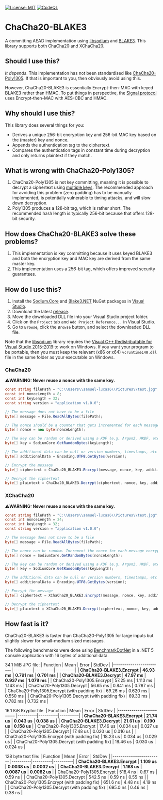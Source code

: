 [![License: MIT](https://img.shields.io/badge/License-MIT-blue.svg)](https://github.com/samuel-lucas6/ChaCha20-BLAKE3/blob/main/LICENSE)
[![CodeQL](https://github.com/samuel-lucas6/ChaCha20-BLAKE3/actions/workflows/codeql-analysis.yml/badge.svg)](https://github.com/samuel-lucas6/ChaCha20-BLAKE3/actions)

# ChaCha20-BLAKE3
A committing AEAD implementation using [libsodium](https://doc.libsodium.org/) and [BLAKE3](https://github.com/BLAKE3-team/BLAKE3). This library supports both [ChaCha20](https://doc.libsodium.org/advanced/stream_ciphers/chacha20) and [XChaCha20](https://doc.libsodium.org/advanced/stream_ciphers/xchacha20).

## Should I use this?
*It depends*. This implementation has not been standardised like [ChaCha20-Poly1305](https://tools.ietf.org/html/rfc7539). If that is important to you, then obviously avoid using this.

However, ChaCha20-BLAKE3 is essentially Encrypt-then-MAC with keyed BLAKE3 rather than HMAC. To put things in perspective, the [Signal protocol](https://www.signal.org/docs/specifications/doubleratchet/#recommended-cryptographic-algorithms) uses Encrypt-then-MAC with AES-CBC and HMAC.

## Why should I use this?
This library does several things for you:

- Derives a unique 256-bit encryption key and 256-bit MAC key based on the (master) key and nonce.
- Appends the authentication tag to the ciphertext.
- Compares the authentication tags in constant time during decryption and only returns plaintext if they match.

## What is wrong with ChaCha20-Poly1305?
1. ChaCha20-Poly1305 is not key committing, meaning it is possible to decrypt a ciphertext using [multiple keys](https://eprint.iacr.org/2020/1491.pdf). The recommended approach for avoiding this problem (zero padding) has to be manually implemented, is potentially vulnerable to timing attacks, and will slow down decryption.
2. Poly1305 produces a 128-bit tag, which is rather short. The recommended hash length is typically 256-bit because that offers 128-bit security.

## How does ChaCha20-BLAKE3 solve these problems?
1. This implementation is key committing because it uses keyed BLAKE3 and both the encryption key and MAC key are derived from the same master key.
2. This implementation uses a 256-bit tag, which offers improved security guarantees.

## How do I use this?
1. Install the [Sodium.Core](https://www.nuget.org/packages/Sodium.Core) and [Blake3.NET](https://www.nuget.org/packages/Blake3/) NuGet packages in [Visual Studio](https://docs.microsoft.com/en-us/nuget/quickstart/install-and-use-a-package-in-visual-studio).
2. Download the latest [release](https://github.com/samuel-lucas6/ChaCha20-BLAKE3/releases).
3. Move the downloaded DLL file into your Visual Studio project folder.
3. Click on the ```Project``` tab and ```Add Project Reference...``` in Visual Studio.
4. Go to ```Browse```, click the ```Browse``` button, and select the downloaded DLL file.

Note that the [libsodium](https://doc.libsodium.org/) library requires the [Visual C++ Redistributable for Visual Studio 2015-2019](https://support.microsoft.com/en-us/help/2977003/the-latest-supported-visual-c-downloads) to work on Windows. If you want your program to be portable, then you must keep the relevant (x86 or x64) ```vcruntime140.dll``` file in the same folder as your executable on Windows.

### ChaCha20
⚠️**WARNING: Never reuse a nonce with the same key.**
```c#
const string filePath = "C:\\Users\\samuel-lucas6\\Pictures\\test.jpg";
const int nonceLength = 8;
const int keyLength = 32;
const string version = "application v1.0.0";

// The message does not have to be a file
byte[] message = File.ReadAllBytes(filePath);

// The nonce should be a counter that gets incremented for each message encrypted using the same key
byte[] nonce = new byte[nonceLength];

// The key can be random or derived using a KDF (e.g. Argon2, HKDF, etc)
byte[] key = SodiumCore.GetRandomBytes(keyLength);

// The additional data can be null or version numbers, timestamps, etc
byte[] additionalData = Encoding.UTF8.GetBytes(version);

// Encrypt the message
byte[] ciphertext = ChaCha20_BLAKE3.Encrypt(message, nonce, key, additionalData);

// Decrypt the ciphertext
byte[] plaintext = ChaCha20_BLAKE3.Decrypt(ciphertext, nonce, key, additionalData);
```

### XChaCha20
⚠️**WARNING: Never reuse a nonce with the same key.**
```c#
const string filePath = "C:\\Users\\samuel-lucas6\\Pictures\\test.jpg";
const int nonceLength = 24;
const int keyLength = 32;
const string version = "application v1.0.0";

// The message does not have to be a file
byte[] message = File.ReadAllBytes(filePath);

// The nonce can be random. Increment the nonce for each message encrypted using the same key
byte[] nonce = SodiumCore.GetRandomBytes(nonceLength);

// The key can be random or derived using a KDF (e.g. Argon2, HKDF, etc)
byte[] key = SodiumCore.GetRandomBytes(keyLength);

// The additional data can be null or version numbers, timestamps, etc
byte[] additionalData = Encoding.UTF8.GetBytes(version);

// Encrypt the message
byte[] ciphertext = XChaCha20_BLAKE3.Encrypt(message, nonce, key, additionalData);

// Decrypt the ciphertext
byte[] plaintext = XChaCha20_BLAKE3.Decrypt(ciphertext, nonce, key, additionalData);
```

## How fast is it?
ChaCha20-BLAKE3 is faster than ChaCha20-Poly1305 for large inputs but slightly slower for small-medium sized messages.

The following benchmarks were done using [BenchmarkDotNet](https://github.com/dotnet/BenchmarkDotNet/) in a .NET 5 console application with 16 bytes of additional data.

34.1 MiB JPG file:
|                 Function |     Mean |    Error |   StdDev |
|------------------------- |----------|----------|----------|
| **ChaCha20-BLAKE3.Encrypt** | **46.93 ms** | **0.791 ms** | **0.701 ms** |
| **ChaCha20-BLAKE3.Decrypt** | **47.97 ms** | **0.937 ms** | **1.079 ms** |
| ChaCha20-Poly1305.Encrypt | 57.25 ms | 1.113 ms | 1.143 ms |
| ChaCha20-Poly1305.Decrypt | 56.65 ms | 0.841 ms | 0.787 ms |
| ChaCha20-Poly1305.Encrypt (with padding fix) | 69.26 ms | 0.620 ms | 0.550 ms |
| ChaCha20-Poly1305.Decrypt (with padding fix) | 69.33 ms | 0.782 ms | 0.732 ms |

16.1 KiB Kryptor file:
|                 Function |     Mean |    Error |   StdDev |
|------------------------- |----------|----------|----------|
| **ChaCha20-BLAKE3.Encrypt** | **21.74 us** | **0.043 us** | **0.038 us** |
| **ChaCha20-BLAKE3.Decrypt** | **21.61 us** | **0.190 us** | **0.158 us** |
| ChaCha20-Poly1305.Encrypt | 17.49 us | 0.034 us | 0.027 us |
| ChaCha20-Poly1305.Decrypt | 17.48 us | 0.020 us | 0.016 us |
| ChaCha20-Poly1305.Encrypt (with padding fix) | 18.23 us | 0.034 us | 0.029 us |
| ChaCha20-Poly1305.Decrypt (with padding fix) | 18.46 us | 0.030 us | 0.024 us |

128 byte text file:
|                 Function |     Mean |    Error |   StdDev |
|------------------------- |----------|----------|----------|
| **ChaCha20-BLAKE3.Encrypt** | **1.109 us** | **0.0038 us** | **0.0032 us** |
| **ChaCha20-BLAKE3.Decrypt** | **1.168 us** | **0.0087 us** | **0.0082 us** |
| ChaCha20-Poly1305.Encrypt | 518.4 ns | 0.67 ns | 0.59 ns |
| ChaCha20-Poly1305.Decrypt | 542.5 ns | 0.59 ns | 0.55 ns |
| ChaCha20-Poly1305.Encrypt (with padding fix) | 651.6 ns | 4.48 ns | 4.19 ns |
| ChaCha20-Poly1305.Decrypt (with padding fix) | 695.0 ns | 0.46 ns | 0.38 ns |
